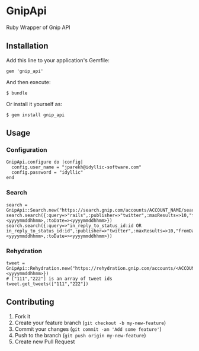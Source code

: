 # GnipApi

Ruby Wrapper of Gnip API

## Installation

Add this line to your application's Gemfile:

    gem 'gnip_api'

And then execute:

    $ bundle

Or install it yourself as:

    $ gem install gnip_api

## Usage

### Configuration

    GnipApi.configure do |config|
      config.user_name = "jparekh@idyllic-software.com"
      config.password = "idyllic"
    end

### Search
    search = GnipApi::Search.new("https://search.gnip.com/accounts/ACCOUNT_NAME/search/prod.json")
    search.search({:query=>"rails",:publisher=>"twitter",:maxResults=>10,"fromDate=><yyyymmddhhmm>,:toDate=><yyyymmddhhmm>})
    search.search({:query=>"in_reply_to_status_id:id OR in_reply_to_status_id:id",:publisher=>"twitter",:maxResults=>10,"fromDate=><yyyymmddhhmm>,:toDate=><yyyymmddhhmm>})

### Rehydration
    tweet = GnipApi::Rehydration.new("https://rehydration.gnip.com/accounts/<ACCOUNT_NAME>/publishers/<PUBLISHER>/rehydration/activities.json")s><yyyymmddhhmm>})
    # ["111","222"] is an array of tweet ids 
    tweet.get_tweets(["111","222"])

## Contributing

1. Fork it
2. Create your feature branch (`git checkout -b my-new-feature`)
3. Commit your changes (`git commit -am 'Add some feature'`)
4. Push to the branch (`git push origin my-new-feature`)
5. Create new Pull Request
